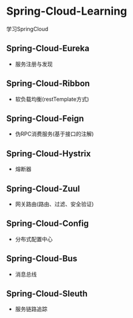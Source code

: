 # Spring-Cloud-Learning
学习SpringCloud

## Spring-Cloud-Eureka
- 服务注册与发现

## Spring-Cloud-Ribbon
- 软负载均衡(restTemplate方式)

## Spring-Cloud-Feign
- 伪RPC消费服务(基于接口的注解)

## Spring-Cloud-Hystrix
- 熔断器

## Spring-Cloud-Zuul
- 网关路由(路由、过滤、安全验证)

## Spring-Cloud-Config
- 分布式配置中心

## Spring-Cloud-Bus
- 消息总线

## Spring-Cloud-Sleuth
- 服务链路追踪